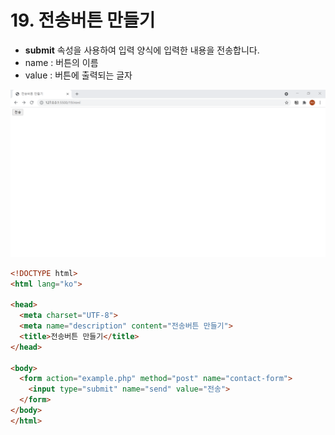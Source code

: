 # 19. 전송버튼 만들기
- **submit** 속성을 사용하여 입력 양식에 입력한 내용을 전송합니다.
- name : 버튼의 이름
- value : 버튼에 출력되는 글자   
  
![전송버튼 만들기](img/19.png)
```html
<!DOCTYPE html>
<html lang="ko">

<head>
  <meta charset="UTF-8">
  <meta name="description" content="전송버튼 만들기">
  <title>전송버튼 만들기</title>
</head>

<body>
  <form action="example.php" method="post" name="contact-form">
    <input type="submit" name="send" value="전송">
  </form>
</body>
</html>
```